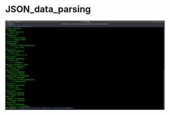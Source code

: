 # JSON_data_parsing


![](https://github.com/3vilbird/JSON_data_parsing/blob/master/assignment/Screenshot%20from%202020-08-21%2014-23-46.png)
